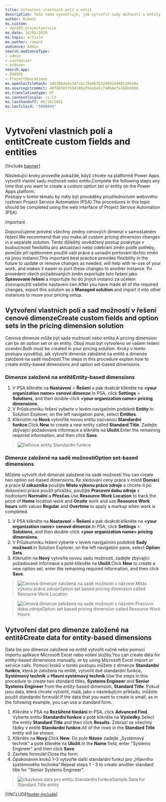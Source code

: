 ```yaml
---
title: Vytvoření vlastních polí a entit
description: Toto téma vysvětluje, jak vytvořit sady možností a entity ve vlastním řešení na platformě Power Apps.
author: Rumant
ms.custom:
- dyn365-projectservice
ms.date: 10/01/2020
ms.topic: article
ms.author: rumant
audience: Admin
search.audienceType:
- admin
- customizer
- enduser
search.app:
- D365PS
- ProjectOperations
ms.openlocfilehash: 3d838bde8a3d7cbc15e06fb3289924468c284a8a
ms.sourcegitcommit: 40f68387f594180af64a5e5c748b6efa188bd300
ms.translationtype: HT
ms.contentlocale: cs-CZ
ms.lasthandoff: 05/10/2021
ms.locfileid: "5998943"
---
```

# <a name="create-custom-fields-and-entities"></a><span data-ttu-id="029c8-103">Vytvoření vlastních polí a entit</span><span class="sxs-lookup"><span data-stu-id="029c8-103">Create custom fields and entities</span></span> 

[!include [banner](../includes/psa-now-project-operations.md)]

<span data-ttu-id="029c8-104">Následující kroky proveďte pokaždé, když chcete na platformě Power Apps vytvořit vlastní sadu možností nebo entitu.</span><span class="sxs-lookup"><span data-stu-id="029c8-104">Complete the following steps any time that you want to create a custom option set or entity on the Power Apps platform.</span></span>  
<span data-ttu-id="029c8-105">Postupy v tomto tématu by měly být prováděny prostřednictvím webového rozhraní Project Service Automation (PSA).</span><span class="sxs-lookup"><span data-stu-id="029c8-105">The procedures in this topic should be completed using the web interface of Project Service Automation (PSA).</span></span>

> [!IMPORTANT]
> <span data-ttu-id="029c8-106">Doporučujeme provést všechny změny cenových dimenzí v samostatném řešení.</span><span class="sxs-lookup"><span data-stu-id="029c8-106">We recommend that you make all custom pricing dimension changes in a separate solution.</span></span> <span data-ttu-id="029c8-107">Tento důležitý osvědčený postup poskytuje v budoucnosti flexibilitu pro aktualizaci nebo odebrání změn podle potřeby, pomůže při opětovném použití vaší práce a usnadní portování těchto změn na jinou instanci.</span><span class="sxs-lookup"><span data-stu-id="029c8-107">This important best practice provides flexibility in the future to update or remove changes as needed, will help with re-use of your work, and makes it easier to port these changes to another instance.</span></span> <span data-ttu-id="029c8-108">Po provedení všech požadovaných změn exportujte toto řešení jako **Spravované řešení** a importujte ho do jiných instancí za účelem znovupoužití vašeho nastavení cen.</span><span class="sxs-lookup"><span data-stu-id="029c8-108">After you have made all of the required changes, export this solution as a **Managed solution** and import it into other instances to reuse your pricing setup.</span></span>

  
## <a name="create-custom-fields-and-option-sets-in-the-pricing-dimension-solution"></a><span data-ttu-id="029c8-109">Vytvoření vlastních polí a sad možností v řešení cenové dimenze</span><span class="sxs-lookup"><span data-stu-id="029c8-109">Create custom fields and option sets in the pricing dimension solution</span></span>

<span data-ttu-id="029c8-110">Cenová dimenze může být sada možností nebo entita.</span><span class="sxs-lookup"><span data-stu-id="029c8-110">A pricing dimension can be an option set or an entity.</span></span> <span data-ttu-id="029c8-111">Obojí musí být vytvořeno ve vašem řešení ocenění.</span><span class="sxs-lookup"><span data-stu-id="029c8-111">Both must be created in your pricing solution.</span></span> <span data-ttu-id="029c8-112">Kroky v tomto postupu vysvětlují, jak vytvořit dimenze založené na entitě a dimenze založené na sadě možností.</span><span class="sxs-lookup"><span data-stu-id="029c8-112">The steps in this procedure explain how to create entity-based dimensions and option set-based dimensions.</span></span>

### <a name="entity-based-dimensions"></a><span data-ttu-id="029c8-113">Dimenze založené na entitě</span><span class="sxs-lookup"><span data-stu-id="029c8-113">Entity-based dimensions</span></span>

1. <span data-ttu-id="029c8-114">V PSA klikněte na **Nastavení** > **Řešení** a pak dvakrát klikněte na **\<your organization name> cenové dimenze**.</span><span class="sxs-lookup"><span data-stu-id="029c8-114">In PSA, click **Settings** > **Solutions**, and then double-click **\<your organization name> pricing dimensions**.</span></span>
2. <span data-ttu-id="029c8-115">V Průzkumníku řešení vyberte v levém navigačním podokně **Entity**.</span><span class="sxs-lookup"><span data-stu-id="029c8-115">In Solution Explorer, on the left navigation pane, select **Entities**.</span></span>
3. <span data-ttu-id="029c8-116">Kliknutím na **Nová** vytvoříte novou entitu nazvanou **Standardní funkce**.</span><span class="sxs-lookup"><span data-stu-id="029c8-116">Click **New** to create a new entity called **Standard Title**.</span></span> <span data-ttu-id="029c8-117">Zadejte zbývající požadované informace a klikněte na **Uložit**.</span><span class="sxs-lookup"><span data-stu-id="029c8-117">Enter the remaining required information, and then click **Save**.</span></span>

> ![Definice entity Standardní funkce](media/Standard-Title-entity-definition.png)


### <a name="option-set-based-dimensions"></a><span data-ttu-id="029c8-119">Dimenze založené na sadě možností</span><span class="sxs-lookup"><span data-stu-id="029c8-119">Option set-based dimensions</span></span> 
<span data-ttu-id="029c8-120">Můžete vytvořit dvě dimenze založené na sadě možností.</span><span class="sxs-lookup"><span data-stu-id="029c8-120">You can create two option set-based dimensions.</span></span> <span data-ttu-id="029c8-121">Ke sledování ceny práce v místě **Domácí** a práce **U zákazníka** použijte **Místo výkonu práce zdroje** a chcete-li po dokončení práce použít přirážku, použijte **Pracovní dobu zdroje** s hodnotami **Normální** a **Přesčas**.</span><span class="sxs-lookup"><span data-stu-id="029c8-121">Use **Resource Work Location** to track the price of **Home** location work and **Onsite** work and use **Resource Work hours** with values **Regular** and **Overtime** to apply a markup when work is completed.</span></span>


1. <span data-ttu-id="029c8-122">V PSA klikněte na **Nastavení** > **Řešení** a pak dvakrát klikněte na **\<your organization name> cenové dimenze**.</span><span class="sxs-lookup"><span data-stu-id="029c8-122">In PSA, click **Settings** > **Solutions**, and then double-click  **\<your organization name> pricing dimensions**.</span></span> 
2. <span data-ttu-id="029c8-123">V Průzkumníku řešení vyberte v levém navigačním podokně **Sady možností**.</span><span class="sxs-lookup"><span data-stu-id="029c8-123">In Solution Explorer, on the left navigation pane, select  **Option Sets**.</span></span> 
3. <span data-ttu-id="029c8-124">Kliknutím na **Nový** vytvořte novou sadu možností, zadejte zbývající požadované informace a poté klikněte na **Uložit**.</span><span class="sxs-lookup"><span data-stu-id="029c8-124">Click **New** to create a new option set, enter the remaining required information, and then click **Save**.</span></span>

> ![<span data-ttu-id="029c8-125">Cenová dimenze založená na sadě možností s názvem Místo výkonu práce zdroje</span><span class="sxs-lookup"><span data-stu-id="029c8-125">Option set based pricing dimension called Resource Work Location</span></span> ](media/Option-set-PD-called-Resource-Work-Location.png)

> ![<span data-ttu-id="029c8-126">Cenová dimenze založená na sadě možností s názvem Pracovní doba zdroje</span><span class="sxs-lookup"><span data-stu-id="029c8-126">Option set based pricing dimension called Resource Work Hours</span></span> ](media/Option-set-PD-called-Resource-Work-Hours.PNG)


## <a name="create-data-for-entity-based-dimensions"></a><span data-ttu-id="029c8-127">Vytvoření dat pro dimenze založené na entitě</span><span class="sxs-lookup"><span data-stu-id="029c8-127">Create data for entity-based dimensions</span></span>

<span data-ttu-id="029c8-128">Data lze pro dimenze založené na entitě vytvořit ručně nebo pomocí importu aplikace Microsoft Excel nebo volání služby.</span><span class="sxs-lookup"><span data-stu-id="029c8-128">You can create data for entity-based dimensions manually, or by using Microsoft Excel import or service calls.</span></span> <span data-ttu-id="029c8-129">Pomocí kroků v tomto postupu můžete z dimenze **Standardní funkce**, která je založena na entitě, vytvořit dvě standardní funkce, **Systémový technik** a **Hlavní systémový technik**.</span><span class="sxs-lookup"><span data-stu-id="029c8-129">Use the steps in this procedure to create two standard titles, **Systems Engineer** and **Senior Systems Engineer** from the entity-based dimension, **Standard Title**.</span></span> <span data-ttu-id="029c8-130">Pokud jsou data, která chcete vytvořit, malá, jako v následujícím příkladu, můžete použít standardní formulář.</span><span class="sxs-lookup"><span data-stu-id="029c8-130">If the data that you want to create is small, as in the following example, you can use a standard form.</span></span>

1. <span data-ttu-id="029c8-131">Klikněte v PSA na **Rozšířené hledání**.</span><span class="sxs-lookup"><span data-stu-id="029c8-131">In PSA, click **Advanced Find**.</span></span> <span data-ttu-id="029c8-132">Vyberte entitu **Standardní funkce** a poté klikněte na **Výsledky**.</span><span class="sxs-lookup"><span data-stu-id="029c8-132">Select the entity **Standard Title** and then click **Results**.</span></span> <span data-ttu-id="029c8-133">Zobrazí se všechny řádky v entitě **Standardní funkce**.</span><span class="sxs-lookup"><span data-stu-id="029c8-133">All of the rows in the **Standard Title** entity will be shown.</span></span>
2. <span data-ttu-id="029c8-134">Klikněte na **Nový**.</span><span class="sxs-lookup"><span data-stu-id="029c8-134">Click **New**.</span></span> <span data-ttu-id="029c8-135">Do pole **Název** zadejte „Systémový technik” a poté klikněte na **Uložit**.</span><span class="sxs-lookup"><span data-stu-id="029c8-135">In the **Name** field, enter "Systems Engineer" and then click **Save**.</span></span>
3. <span data-ttu-id="029c8-136">Zavřete formulář.</span><span class="sxs-lookup"><span data-stu-id="029c8-136">Close the form.</span></span> 
4. <span data-ttu-id="029c8-137">Opakováním kroků 1–3 vytvořte další standardní funkci pro „Hlavního systémového technika”.</span><span class="sxs-lookup"><span data-stu-id="029c8-137">Repeat steps 1 - 3 to create another standard title for "Senior Systems Engineer".</span></span>

> ![<span data-ttu-id="029c8-138">Ukázková data pro entitu Standardní funkce</span><span class="sxs-lookup"><span data-stu-id="029c8-138">Sample Data for Standard Title entity</span></span> ](media/ST-data.png)




[!INCLUDE[footer-include](../includes/footer-banner.md)]